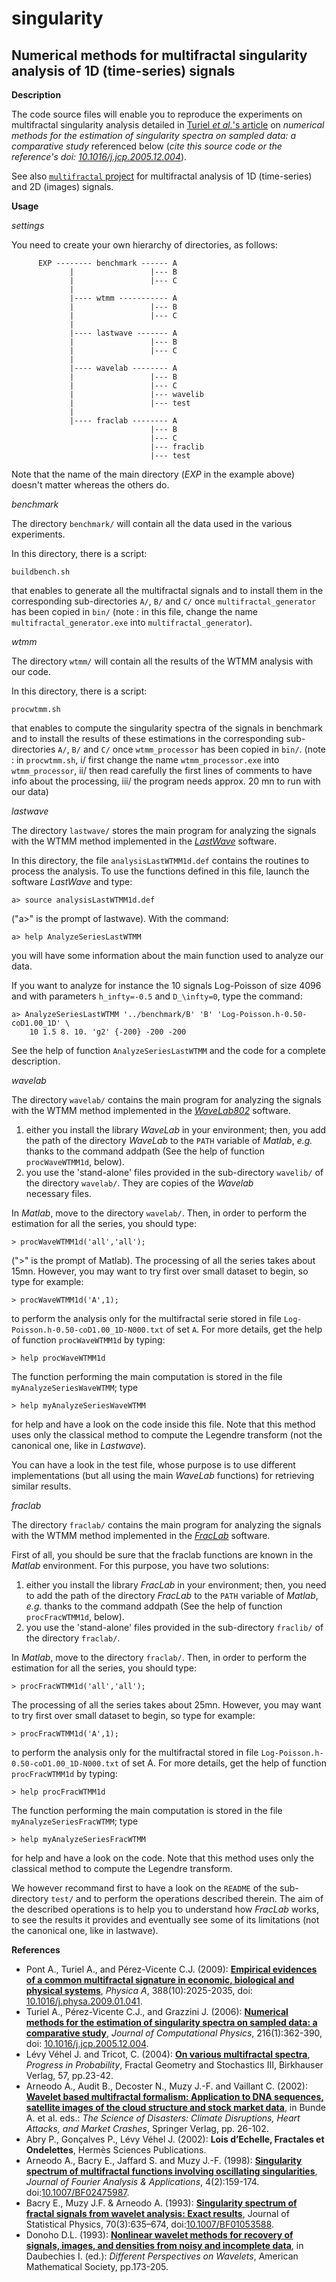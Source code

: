 singularity
===========

Numerical methods for multifractal singularity analysis of 1D (time-series) signals
---

**Description**

The code source files will enable you to reproduce the experiments on multifractal singularity analysis detailed in [Turiel _et al._'s article](References) on *_numerical methods for the estimation of singularity spectra on sampled data: a comparative study_* referenced below (_cite this source code or the reference's doi: [10.1016/j.jcp.2005.12.004](http://dx.doi.org/10.1016/j.jcp.2005.12.004)_).

See also [`multifractal` project](https://github.com/gjacopo/multifractal) for multifractal analysis of 1D (time-series) and 2D (images) signals.

**Usage**

*settings*

You need to create your own hierarchy of directories, as follows:

          EXP -------- benchmark ------ A
                 |                 |--- B
                 |                 |--- C   
                 |          
                 |---- wtmm ----------- A     
                 |                 |--- B
                 |                 |--- C        
                 |          
                 |---- lastwave ------- A
                 |                 |--- B
                 |                 |--- C
                 |          
                 |---- wavelab -------- A
                 |                 |--- B
                 |                 |--- C
                 |                 |--- wavelib
                 |                 |--- test
                 |          
                 |---- fraclab -------- A
                                   |--- B
                                   |--- C
                                   |--- fraclib
                                   |--- test
 
Note that the name of the main directory (_EXP_ in the example above) doesn't matter whereas the others do.

*benchmark*

The directory `benchmark/` will contain all the data used in the various experiments. 

In this directory, there is a script:

	buildbench.sh 
that enables to generate all the multifractal signals and to install them in the corresponding sub-directories `A/`, `B/` and `C/` once `multifractal_generator` has been copied in `bin/` (note : in this file, change the name `multifractal_generator.exe` into `multifractal_generator`).

*wtmm*

The directory `wtmm/` will contain all the results of the WTMM analysis with our code.

In this directory, there is a script:

	procwtmm.sh
that enables to compute the singularity spectra of the signals in  benchmark and to install the results of these estimations in the corresponding sub-directories `A/`, `B/` and `C/` once `wtmm_processor` has been copied in `bin/`.
(note : in `procwtmm.sh`, 
   i/ first change the name `wtmm_processor.exe` into `wtmm_processor`, 
   ii/ then read carefully the first lines of comments to have info about the processing, 
  iii/ the program needs approx. 20 mn to run with our data)

*lastwave*

The directory `lastwave/` stores the main program for analyzing the signals with the WTMM method implemented in the [_LastWave_](LastWave) software.

In this directory, the file `analysisLastWTMM1d.def` contains the routines to process the analysis. To use the functions defined in this file, launch the software _LastWave_ and type:

 	a> source analysisLastWTMM1d.def
("a>" is the prompt of lastwave). With the command:

	a> help AnalyzeSeriesLastWTMM 
you will have some information about the main function used to analyze our data.

If you want to analyze for instance the 10 signals Log-Poisson of  size 4096 and with parameters `h_infty=-0.5` and `D_\infty=0`, type the command:

	a> AnalyzeSeriesLastWTMM '../benchmark/B' 'B' 'Log-Poisson.h-0.50-coD1.00_1D' \
		10 1.5 8. 10. 'g2' {-200} -200 -200 
See the help of function `AnalyzeSeriesLastWTMM` and the code for a complete description.

*wavelab*

The directory `wavelab/` contains the main program for analyzing the signals with the WTMM method implemented in the [_WaveLab802_][WaveLab850] software.

  1. either you install the library _WaveLab_ in your environment; then, you  add the path of the directory _WaveLab_ to the `PATH` variable of _Matlab_, _e.g._ thanks to the command addpath (See the help of function 
  `procWaveWTMM1d`, below).
  2. you use the 'stand-alone' files provided in the sub-directory
  `wavelib/` of the directory `wavelab/`. They are copies of the _Wavelab_  
  necessary files. 

In _Matlab_, move to the directory `wavelab/`. Then, in order to perform the estimation for all the series, you should type:

	> procWaveWTMM1d('all','all');
(">" is the prompt of Matlab). The processing of all the series takes about 15mn. However, you may want to try first over small dataset to begin, so type for example:

	> procWaveWTMM1d('A',1);
to perform the analysis only for the multifractal serie stored in file `Log-Poisson.h-0.50-coD1.00_1D-N000.txt` of set `A`. For more details, get the help of function `procWaveWTMM1d` by typing:

	> help procWaveWTMM1d
The function performing the main computation is stored in the file `myAnalyzeSeriesWaveWTMM`; type

	> help myAnalyzeSeriesWaveWTMM
for help and have a look on the code inside this file. Note that this method uses only the classical method to compute the Legendre transform (not the canonical one, like in _Lastwave_).

You can have a look in the test file, whose purpose is to use different implementations (but all using the main _WaveLab_ functions) for retrieving similar results.

*fraclab*

The directory `fraclab/` contains the main program for analyzing the signals with the WTMM method implemented in the [_FracLab_](FracLab) software.

First of all, you should be sure that the fraclab functions are known in the _Matlab_ environment. For this purpose, you have two solutions:

  1. either you install the library _FracLab_ in your environment; then, 
  you need to add the path of the directory _FracLab_ to the `PATH` variable 
  of _Matlab_, _e.g._ thanks to the command addpath (See the help of function 
  `procFracWTMM1d`, below).
  2. you use the 'stand-alone' files provided in the sub-directory 
  `fraclib/` of the directory `fraclab/`. 

In _Matlab_, move to the directory `fraclab/`. Then, in order to perform the estimation for all the series, you should type: 

	> procFracWTMM1d('all','all');
The processing of all the series takes about 25mn. However, you may want to try first over small dataset to begin, so type 
for example:

	> procFracWTMM1d('A',1); 
to perform the analysis only for the multifractal stored in file `Log-Poisson.h-0.50-coD1.00_1D-N000.txt` of set A. For more details, get the help of function `procFracWTMM1d` by typing:

	> help procFracWTMM1d
The function performing the main computation is stored in the file `myAnalyzeSeriesFracWTMM`; type

	> help myAnalyzeSeriesFracWTMM
for help and have a look on the code. Note that this method uses only the classical method to compute the Legendre transform.

We however recommand first to have a look on the `README` of the sub-directory `test/` and to perform the operations described therein.  The aim of the described operations is to help you to understand how _FracLab_ works, to see the results it provides and eventually see some of its limitations (not the canonical one, like in lastwave).

[LastWave]: http://www.cmap.polytechnique.fr/~bacry/LastWave/
[WaveLab850]: http://statweb.stanford.edu/~wavelab/
[FracLab]: https://project.inria.fr/fraclab/

**<a name="Reference"></a>References**

* Pont A., Turiel A., and Pérez-Vicente C.J. (2009): [**Empirical evidences of a common multifractal signature in economic, biological and physical systems**](https://hal.archives-ouvertes.fr/inria-00438521/document), _Physica A_, 388(10):2025-2035, doi: [10.1016/j.physa.2009.01.041](http://dx.doi.org/10.1016/j.physa.2009.01.041).
* Turiel A., Pérez-Vicente C.J., and Grazzini J. (2006): [**Numerical methods for the estimation of singularity spectra on sampled data: a comparative study**](http://www.sciencedirect.com/science/article/pii/S0021999105005565), _Journal of Computational Physics_, 216(1):362-390, doi: [10.1016/j.jcp.2005.12.004](http://dx.doi.org/10.1016/j.jcp.2005.12.004).
* Lévy Véhel J. and Tricot, C. (2004): [**On various multifractal spectra**](https://hal.inria.fr/inria-00559102/file/jlvctfinal.pdf), _Progress in Probability_, Fractal Geometry and Stochastics III, Birkhauser Verlag, 57, pp.23-42.
* Arneodo A., Audit B., Decoster N., Muzy J.-F. and Vaillant C. (2002): [**Wavelet based multifractal formalism: Application to DNA sequences, satellite images of the cloud structure and stock market data**](http://germain.its.maine.edu/~khalil/courses/MAT500/papers/arneodo_bookfractals_02.pdf), in Bunde A. et al. eds.: _The Science of Disasters: Climate Disruptions, Heart Attacks, and Market Crashes_, Springer Verlag, pp. 26-102. 
* Abry P., Gonçalves P., Lévy Véhel J. (2002): **Lois d’Echelle, Fractales et Ondelettes**, Hermès Sciences Publications. 
* Arneodo A., Bacry E., Jaffard S. and Muzy J.-F. (1998): [**Singularity spectrum of multifractal functions involving oscillating singularities**](http://link.springer.com/article/10.1007/BF02475987), _Journal of Fourier Analysis & Applications_, 4(2):159-174. doi:[10.1007/BF02475987](https:/doi.org/10.1007/BF02475987).
* Bacry E., Muzy J.F. & Arneodo A. (1993): [**Singularity spectrum of fractal signals from wavelet analysis: Exact results**](http://link.springer.com/article/10.1007/BF01053588), Journal of Statistical Physics, 70(3):635–674, doi:[10.1007/BF01053588](https:/doi.org/10.1007/BF01053588).
* Donoho D.L. (1993): [**Nonlinear wavelet methods for recovery of signals, images, and densities from noisy and incomplete data**](https://statistics.stanford.edu/sites/default/files/EFS%20NSF%20437.pdf), in Daubechies I. (ed.): _Different Perspectives on Wavelets_, American Mathematical Society, pp.173-205.
 
